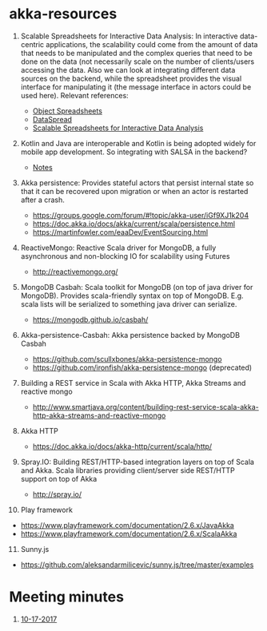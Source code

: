 # akka-resources

1) Scalable Spreadsheets for Interactive Data Analysis: In interactive data-centric applications, the scalability could come from the amount of data that needs to be manipulated and the complex queries that need to be done on the data (not necessarily scale on the number of clients/users accessing the data. Also we can look at integrating different data sources on the backend, while the spreadsheet provides the visual interface for manipulating it (the message interface in actors could be used here). 
Relevant references:
   - [Object Spreadsheets](https://sdg.csail.mit.edu/sites/default/files/documents/objsheets-onward2016.pdf)
   - [DataSpread](http://data-people.cs.illinois.edu/papers/data-spread-demo.pdf)
   - [Scalable Spreadsheets for Interactive Data Analysis](http://www.almaden.ibm.com/cs/dmkd/papers/raman.ps)

2) Kotlin and Java are interoperable and Kotlin is being adopted widely for mobile app development. So integrating with SALSA in the backend? 
   - [Notes](KotlinNotes.md)

3) Akka persistence: Provides stateful actors that persist internal state so that it can be recovered upon migration or when an actor is restarted after a crash. 
   - https://groups.google.com/forum/#!topic/akka-user/iGf9XJ1k204
   - https://doc.akka.io/docs/akka/current/scala/persistence.html
   - https://martinfowler.com/eaaDev/EventSourcing.html

4) ReactiveMongo: Reactive Scala driver for MongoDB, a fully asynchronous and non-blocking IO for scalability using Futures
   - http://reactivemongo.org/
  
5) MongoDB Casbah: Scala toolkit for MongoDB (on top of java driver for MongoDB). Provides scala-friendly syntax on top of MongoDB. E.g. scala lists will be serialized to something java driver can serialize.
   - https://mongodb.github.io/casbah/
   
6) Akka-persistence-Casbah: Akka persistence backed by MongoDB Casbah
   - https://github.com/scullxbones/akka-persistence-mongo
   - https://github.com/ironfish/akka-persistence-mongo (deprecated)
   
7) Building a REST service in Scala with Akka HTTP, Akka Streams and reactive mongo
   - http://www.smartjava.org/content/building-rest-service-scala-akka-http-akka-streams-and-reactive-mongo
   
8) Akka HTTP
   - https://doc.akka.io/docs/akka-http/current/scala/http/
   
9) Spray.IO: Building REST/HTTP-based integration layers on top of Scala and Akka. Scala libraries providing client/server side REST/HTTP support on top of Akka
   - http://spray.io/
  
10) Play framework
   - https://www.playframework.com/documentation/2.6.x/JavaAkka
   - https://www.playframework.com/documentation/2.6.x/ScalaAkka

11) Sunny.js
   - https://github.com/aleksandarmilicevic/sunny.js/tree/master/examples

# Meeting minutes
1) [10-17-2017](Meeting_10_17_17.md)

